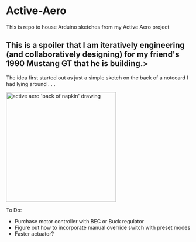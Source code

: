 # Active-Aero
This is repo to house Arduino sketches from my Active Aero project

## This is a spoiler that I am iteratively engineering (and collaboratively designing) for my friend's 1990 Mustang GT that he is building.>

The idea first started out as just a simple sketch on the back of a notecard I had lying around . . .


<img src="https://drive.google.com/uc?export=view&id=1gQ1w7_WQkcvmAoiEFC5VpXWNA8CsBaBV" alt="active aero 'back of napkin' drawing" width="300"/>

To Do:
- Purchase motor controller with BEC or Buck regulator
- Figure out how to incorporate manual override switch with preset modes
- Faster actuator?

